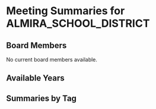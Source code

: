 # Meeting Summaries for ALMIRA_SCHOOL_DISTRICT

## Board Members

No current board members available.

## Available Years

## Summaries by Tag
